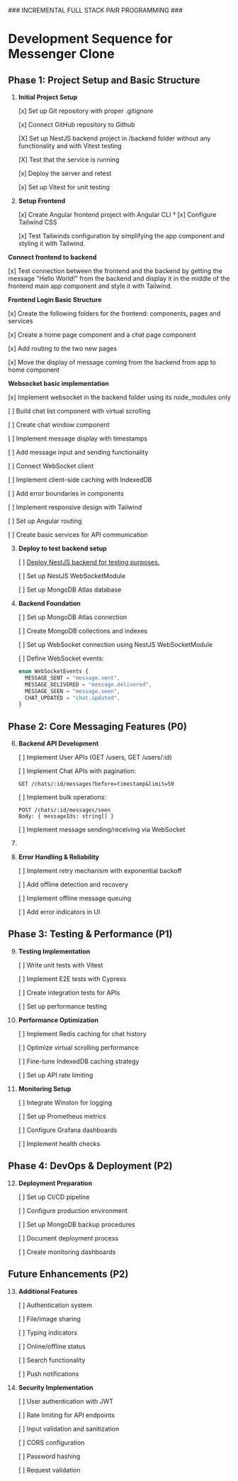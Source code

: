 ### INCREMENTAL FULL STACK PAIR PROGRAMMING ###

# Development Sequence for Messenger Clone

## Phase 1: Project Setup and Basic Structure

1. **Initial Project Setup**

   [x] Set up Git repository with proper .gitignore

   [x] Connect GitHub repository to Github

   [X] Set up NestJS backend project in /backend folder without any functionality and with Vitest testing

   [X] Test that the service is running

   [x] Deploy the server and retest

   [x] Set up Vitest for unit testing

2. **Setup Frontend**

   [x] Create Angular frontend project with Angular CLI
†
   [x] Configure Tailwind CSS

   [x] Test Tailwinds configuration by simplifying the app component and styling it with Tailwind.

 **Connect frontend to backend**

   [x] Test connection between the frontend and the backend by getting the message "Hello World!" from the backend and display it in the middle of the frontend main app component and style it with Tailwind.


 **Frontend Login Basic Structure**

   [x] Create the following folders for the frontend: components, pages and services

   [x] Create a home page component and a chat page component

   [x] Add routing to the two new pages

   [x] Move the display of message coming from the backend from app to home component

 **Websocket basic implementation**

   [x] Implement websocket in the backend folder using its node_modules only



   [ ] Build chat list component with virtual scrolling

   [ ] Create chat window component

   [ ] Implement message display with timestamps

   [ ] Add message input and sending functionality

   [ ] Connect WebSocket client

   [ ] Implement client-side caching with IndexedDB

   [ ] Add error boundaries in components

   [ ] Implement responsive design with Tailwind

   [ ] Set up Angular routing

   [ ] Create basic services for API communication

3. **Deploy to test backend setup**

   [ ] [Deploy NestJS backend for testing purposes.](BACKEND-DEPLOYMENT.md)

   [ ] Set up NestJS WebSocketModule

   [ ] Set up MongoDB Atlas database


5. **Backend Foundation**

   [ ] Set up MongoDB Atlas connection

   [ ] Create MongoDB collections and indexes

   [ ] Set up WebSocket connection using NestJS WebSocketModule

   [ ] Define WebSocket events:

   ```typescript
   enum WebSocketEvents {
     MESSAGE_SENT = "message.sent",
     MESSAGE_DELIVERED = "message.delivered",
     MESSAGE_SEEN = "message.seen",
     CHAT_UPDATED = "chat.updated",
   }
   ```

## Phase 2: Core Messaging Features (P0)

6. **Backend API Development**

   [ ] Implement User APIs (GET /users, GET /users/:id)

   [ ] Implement Chat APIs with pagination:

   ```
   GET /chats/:id/messages?before=timestamp&limit=50
   ```

   [ ] Implement bulk operations:

   ```
   POST /chats/:id/messages/seen
   Body: { messageIds: string[] }
   ```

   [ ] Implement message sending/receiving via WebSocket

7.
8. **Error Handling & Reliability**

   [ ] Implement retry mechanism with exponential backoff

   [ ] Add offline detection and recovery

   [ ] Implement offline message queuing

   [ ] Add error indicators in UI

## Phase 3: Testing & Performance (P1)

9. **Testing Implementation**

   [ ] Write unit tests with Vitest

   [ ] Implement E2E tests with Cypress

   [ ] Create integration tests for APIs

   [ ] Set up performance testing

10. **Performance Optimization**

    [ ] Implement Redis caching for chat history

    [ ] Optimize virtual scrolling performance

    [ ] Fine-tune IndexedDB caching strategy

    [ ] Set up API rate limiting

11. **Monitoring Setup**

    [ ] Integrate Winston for logging

    [ ] Set up Prometheus metrics

    [ ] Configure Grafana dashboards

    [ ] Implement health checks

## Phase 4: DevOps & Deployment (P2)

12. **Deployment Preparation**

    [ ] Set up CI/CD pipeline

    [ ] Configure production environment

    [ ] Set up MongoDB backup procedures

    [ ] Document deployment process

    [ ] Create monitoring dashboards

## Future Enhancements (P2)

13. **Additional Features**

    [ ] Authentication system

    [ ] File/image sharing

    [ ] Typing indicators

    [ ] Online/offline status

    [ ] Search functionality

    [ ] Push notifications

14. **Security Implementation**

    [ ] User authentication with JWT

    [ ] Rate limiting for API endpoints

    [ ] Input validation and sanitization

    [ ] CORS configuration

    [ ] Password hashing

    [ ] Request validation
